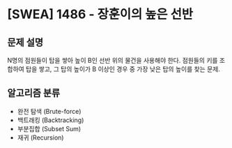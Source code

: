 # [SWEA] 1486 - 장훈이의 높은 선반

## 문제 설명

N명의 점원들이 탑을 쌓아 높이 B인 선반 위의 물건을 사용해야 한다. 점원들의 키를 조합하여 탑을 쌓고, 그 탑의 높이가 B 이상인 경우 중 가장 낮은 탑의 높이를 찾는 문제.

## 알고리즘 분류

- 완전 탐색 (Brute-force)
- 백트래킹 (Backtracking)
- 부분집합 (Subset Sum)
- 재귀 (Recursion)
